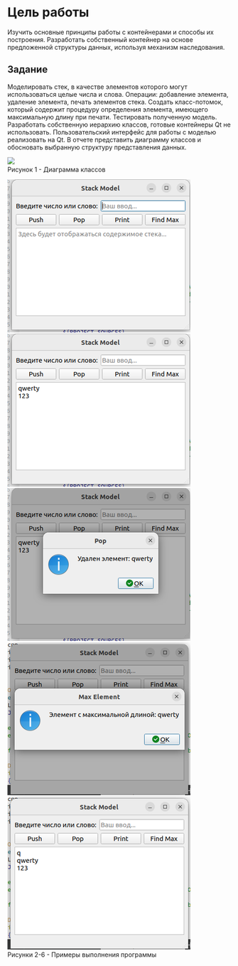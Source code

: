 # Цель работы
Изучить основные принципы работы с контейнерами и способы их построения. Разработать собственный контейнер на основе предложенной структуры данных, используя механизм наследования.
## Задание
Моделировать стек, в качестве элементов которого могут использоваться целые числа и слова. Операции: добавление элемента, удаление элемента, печать элементов стека. Создать класс-потомок, который содержит процедуру определения элемента, имеющего максимальную длину при печати. Тестировать полученную модель.
Разработать собственную иерархию классов, готовые контейнеры Qt не использовать. Пользовательский интерфейс для работы с моделью реализовать на Qt. В отчете представить диаграмму классов и обосновать выбранную структуру представления данных.

![](https://github.com/sadesss/oop_labs/blob/main/lab10/img/drawio.png)  
Рисунок 1 - Диаграмма классов

![](https://github.com/sadesss/oop_labs/blob/main/lab10/img/00.png)
![](https://github.com/sadesss/oop_labs/blob/main/lab10/img/01.png)  
![](https://github.com/sadesss/oop_labs/blob/main/lab10/img/02.png)  
![](https://github.com/sadesss/oop_labs/blob/main/lab10/img/03.png)  
![](https://github.com/sadesss/oop_labs/blob/main/lab10/img/04.png)  
Рисунки 2-6 - Примеры выполнения программы
